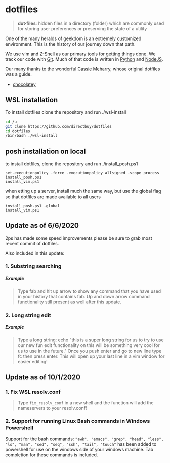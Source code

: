 # dotfiles

> **dot·files**: hidden files in a directory (folder) which are commonly
>   used for storing user preferences or preserving the state of a
>   utility

One of the many heralds of geekdom is an extremely customized
environment. This is the history of our journey down that path.

We use vim and [Z-Shell](http://www.zsh.org/) as our primary tools for getting things
done. We track our code with [Git](http://git-scm.com/).  Much of that code is
written in [Python](http://www.python.org/) and [NodeJS](http://www.nodejs.org).

Our many thanks to the wonderful [Cassie Meharry](https://github.com/cassiemeharry/dotfiles/),
whose original dotfiles was a guide.

* [chocolatey](chocolatey.md)

## WSL installation

To install dotfiles clone the repository and run ./wsl-install

```bash
cd /u
git clone https://github.com/directbuy/dotfiles
cd dotfiles
/bin/bash ./wsl-install
```

## posh installation on local

to install dotfiles, clone the repository and run ./install_posh.ps1

```posh
set-executionpolicy -force -executionpolicy allsigned -scope process
install_posh.ps1
install_vim.ps1
```

when etting up a server, install much the same way, but use the global flag so that 
dotfiles are made available to all users

```
install_posh.ps1 -global
install_vim.ps1
```

## Update as of 6/6/2020
2ps has made some speed improvements please be sure to grab most recent commit of dotfiles.

Also included in this update:
### 1. Substring searching
##### Example
> Type fab and hit up arrow to show any command that you have used in your history that contains fab.
> Up and down arrow command functionality still present as well after this update.

### 2. Long string edit
##### Example
> Type a long string: echo "this is a super long string for us to try to use our new fun edit functionality on this will be something very cool for us to use in the future."
> Once you push enter and go to new line type fc then press enter.
> This will open up your last line in a vim window for easier editing! 

## Update as of 10/1/2020
### 1. Fix WSL resolv.conf
>Type ```fix_resolv_conf``` in a new shell and the function will add the nameservers to your resolv.conf!

### 2. Support for running Linux Bash commands in Windows Powershell
Support for the bash commands:
`"awk", "emacs", "grep", "head", "less", "ls", "man", "sed", "seq", "ssh", "tail", "touch"`
has been added to powershell for use on the windows side of your windows machine. Tab completion for these commands 
is included. 
